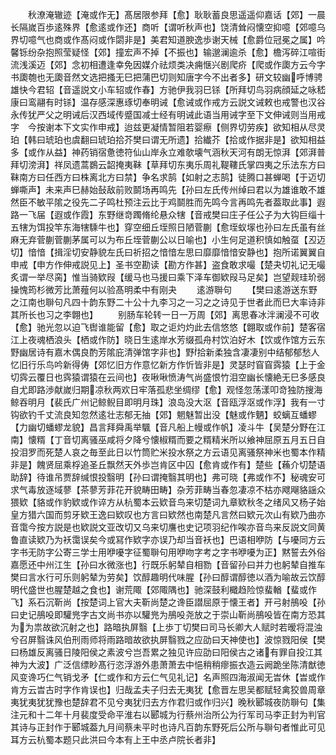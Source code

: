 <!-- { "loadSidebar": true } -->
　　秋潦淹辙迹【淹或作无】髙居限参拜【愈】耿耿蓄良思遥遥仰嘉话【郊】一晨长隔嵗百歩逺殊界【愈逺或作还】商听【谓听秋声也】饶清耸闷懐空抑噫【郊噫乌界切噫气也商或作髙闷或作閟非是】美君知道腴逸歩谢天械【愈爵位冠冕之属】吟馨铄纷杂抱照莹疑怪【郊】撞宏声不掉【不振也】输邈澜逾杀【愈】檐泻碎江喧街流浅溪迈【郊】念初相遭逢幸免因媒介祛烦类决痈惬兴剧爬疥【爬或作瓟方云今字书瓟匏也无瓟音然文选把搔无巳把蒲巴切则知唐字今不出者多】研文较幽呼博骋雄快今君轺【音遥説文小车轺或作春】方驰伊我羽巳铩【所拜切鸟羽病顔延之咏嵇康曰鸾翮有时铩】温存感深惠琢切奉明诫【愈诫或作戒方云説文诫敕也戒警也汉谷永传犹严父之明诫后汉西域传蹙国减士经有明诫此语当用诫字至下文伸诫则当用戒字　今按谢本下文实作申戒】迨兹更凝情暂阻若婴瘵【侧界切劳疾】欲知相从尽灵珀【韩曰琥珀也虞翻曰琥珀拾芥樊曰谓无所遗】拾纎芥【拾或作据非是】欲知相益多【或作从益】神药销宿惫徳符仙山岸永立难欹壊气涵秋天河有朗无惊湃【郊湃普拜切滂湃】祥凤遗蒿鷃云韶掩夷靺【草拜切东夷乐周礼鞮鞻氏掌四夷之乐法东方曰靺南方曰任西方曰株离北方曰禁】争名求鹄【如射之志鹄】徒腾口甚蝉喝【于迈切蝉嘶声】未来声巳赫始鼔敌前败鬬场再鸣先【孙曰左氏传州绰曰君以为雄谁敢不雄然臣不敏平隂之役先二子鸣杜预注云比于鸡鬬胜而先鸣今言再鸣先者葢取此事】遐路一飞届【遐或作霞】东野继竒躅脩纶悬众犗【音戒樊曰庄子任公子为大钩巨缁十五犗为饵投竿东海犗騬牛也】穿空细丘垤照日陋菅蒯【愈垤蚁塜也孙曰左氏虽有丝麻无弃菅蒯菅蒯茅属可以为布丘垤菅蒯公以日喻也】小生何足道积慎如触虿【丒迈切】愔愔【揖淫切安静貌左氏曰祈招之愔愔左思曰靡靡愔愔安静也】抱所诺翼翼自申戒【申方作伸戒説见上】圣书空勘读【勘方作甚】盗食敢求嘬【楚夬切礼记无嘬炙谓一举尽脔】惟当骑欵叚【缓马也马援曰乘下泽车御欵叚马足矣】岂望觌珪玠弱操愧筠杉微芳比萧薤何以验髙明柔中有刚夬
　　逺游聨句
　　【樊曰逺游送东野之江南也聨句凡四十韵东野二十公十九李习之一习之之诗见于世者此而巳大率诗非其所长也习之李翺也】
　　别肠车轮转一日一万周【郊】离思春冰泮澜浸不可收【愈】驰光忽以迫飞辔谁能留【愈】取之讵灼灼此去信悠悠【翺取或作前】楚客宿江上夜魂栖浪头【栖或作防】晓日生逺岸水芳缀孤舟村饮泊好木【饮或作馆方云东野幽居诗有嘉木偶良酌芳隂庇清弹馆字非也】野拾新柔独含凄凄别中结郁郁愁人忆旧行乐鸟吟新得俦【郊忆旧方作意忆新方作忻皆非是】灵瑟时窅窅霠猿【上于金切霠云覆日也霠猿谓猿在云间也】夜啾啾愤涛气尚盛恨竹泪空幽长懐絶无巳多感良自尤即路渉献嵗归期凉秋两欢日牢落孤悲坐绸缪【愈】观怪忽荡漾叩竒独防搜海鲸吞明月【裴氏广州记鲸鲵目即明月珠】浪岛没大沤【音瓯浮沤或作浮】我有一寸钩欲钓千丈流良知忽然逺壮志郁无抽【郊】魍魅暂出没【魅或作魉】蛟螭互蟠蟉【力幽切蟠蟉龙貌】昌言拜舜禹举颿【音凡船上幔或作帆】凌斗牛【吴楚分野在江南】懐糈【丁音切离骚巫咸将夕降兮懐椒糈而要之糈精米所以飨神屈原五月五日自投泪罗而死楚人哀之毎至此日以竹筒贮米投水祭之方云语见离骚祭神米也蜀本作精非是】餽贤屈乘桴追圣丘飘然天外歩岂肯区中囚【愈肯或作有】楚些【蘓介切楚语助辞】待谁吊贾辞缄恨投翳明【孙曰谓掩翳其明也】弗可晓【弗或作不】秘魂安可求气毒放逐域蓼【茶蓼芳菲花开貌畴田畴】杂芳菲畴当春忽凄凉不枯亦飕飗貉謡众猥欵【貉或作豹欵或作谇方从杭蜀本云欵音鸟来切楚词九章欵秋冬之绪风又杨子始皇方猎六国而剪牙欵王逸曰欵叹也方言曰欵然也南楚凡言然曰欵元次山有欵乃曲亦音霭今按方説是也欵説文亚改切又乌来切譍也史记项羽纪作唉亦音鸟来反説文同黄鲁直读欵乃为袄霭误矣今或冩作欵字亦误乃却当音袄也】巴语相咿防【与嚘同方云字书无防字公寄三学士用咿嚘字征蜀聨句用咿吻字考之字书咿嚘为正】黙誓去外俗嘉愿还中州江生【孙曰水微涨也】行既乐躬辇自相勠【音留孙曰并力也躬辇自推车樊曰言水行可乐则躬辇为劳矣】饮醇趣明代味腥【孙曰醇谓醇徳以酒为喻故云饮醇明代盛世也腥楚越之食也】谢荒陬【郊陬隅也】驰深鼓利檝趋险惊蜚輶【蜚或作飞】系石沉靳尚【按楚词上官大夫靳尚楚之谗臣譛屈原于懐王者】开弓射鴅吺【孙曰史记鴅吺即驩兠字古文尚书亦以驩兠为鴅吺尧放之于崇山靳尚鴅吺皆在南方恐其为为祟故欲沉射之也】路暗执屏翳【上歩丁切樊曰司马长卿大人赋时若暧将混浊兮召屏翳诛风伯刑雨师将雨路暗故欲执屏翳戮之应劭曰天神使也】波惊戮阳侯【樊曰杨雄反离骚日陵阳侯之素波兮岂吾累之独见许应劭曰阳侯古之诸有罪自投江其神为大波】广泛信缥眇髙行恣浮游外患萧萧去中悒稍稍瘳振衣造云阙跪坐陈清猷徳风变谗巧仁气销戈矛【仁或作和方云仁气见礼记】名声照四海淑闻无旹休【旹或作肯方云旹古时字作肯误也】归哉孟夫子归去无夷犹【愈晋左思吴都赋轻禽狡兽周章夷犹夷犹犹豫也楚辞君不见兮夷犹归去方作君归或作归兴】晚秋郾城夜防聨句【集注元和十二年十月裴度受命平淮右以郾城为行蔡州治所公为行军司马李正封为判官其诗与正封作于郾城葢九月间蔡未平时也诗凡百韵东野死后公所与聨句者惟此可见耳方云杭蜀本题只此洪曰今本有上王中丞卢院长者非】
